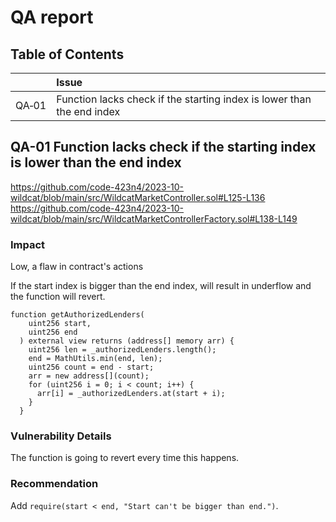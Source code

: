 # QA report

## **Table of Contents**

| |Issue|
|-|:-|
| QA&#x2011;01 | Function lacks check if the starting index is lower than the end index|

## QA-01 Function lacks check if the starting index is lower than the end index

https://github.com/code-423n4/2023-10-wildcat/blob/main/src/WildcatMarketController.sol#L125-L136
https://github.com/code-423n4/2023-10-wildcat/blob/main/src/WildcatMarketControllerFactory.sol#L138-L149

### Impact

Low, a flaw in contract's actions

If the start index is bigger than the end index, will result in underflow and the function will revert.

```solidity
function getAuthorizedLenders(
    uint256 start,
    uint256 end
  ) external view returns (address[] memory arr) {
    uint256 len = _authorizedLenders.length();
    end = MathUtils.min(end, len);
    uint256 count = end - start;
    arr = new address[](count);
    for (uint256 i = 0; i < count; i++) {
      arr[i] = _authorizedLenders.at(start + i);
    }
  }
```

### Vulnerability Details
The function is going to revert every time this happens.

### Recommendation

Add `require(start < end, "Start can't be bigger than end.")`.